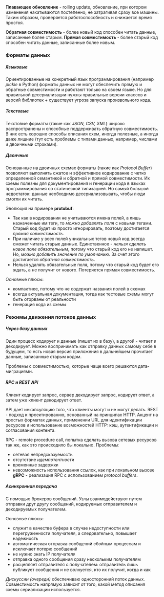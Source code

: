 **Плавающее обновление** - rolling update, обновление, при котором изменения накатываются постепенно, не затрагивая сразу все машины. Таким образом, проверяется работоспособность и снижается время простоя.

**Обратная совместимость** - более новый код способен читать данные, записанные более старым.
**Прямая совместимость** - более старый код способен читать данные, записанные более новым.
### Форматы данных
##### Языковые
Ориентированные на конкретный язык программирования (например *pickle* в Python) форматы данных не могут обеспечить прямую и обратные совместимости и работают только на своем языке. Но для правильной десериализации нужны правильные версии классов и версий библиотек + существует угроза запуска произвольного кода.
##### Текстовые
Текстовые форматы (такие как *JSON, CSV, XML*) широко распространены и способные поддерживать обратную совместимость. В них есть хорошие способы описания схем, иногда полезные, а иногда даже лишние (тут есть проблемы с типами данных, например, числами и двоичными строками).
##### Двоичные
Основанные на двоичных схемах форматы (такие как *Protocol Buffer*) позволяют выполнять сжатое и эффективное кодирование с четко определенной семантикой и обратной и прямой совместимости. Их схемы полезны для документирования и генерации кода в языках программирования со статической типизацией. Но самый большой недостаток: данные необходимо десериализовывать, чтобы люди смогли их читать.

Эволюция на примере **protobuf**:
- Так как в кодировании не учитываются имена полей, а лишь назначенные им теги, то *можно добавлять поля* с новыми тегами. Старый код будет их просто игнорировать, поэтому достигается *прямая совместимость*.
- При наличие у всех полей уникальных тегов новый код всегда сможет читать старые данные. Единственное - *нельзя сделать новое поле обязательным*, потому что старый код его не напишет. Но, *можно добавить значение по умолчанию*. За счет этого достигается *обратная совместимость*.
- Нельзя удалять обязательные поля, потому что старый код будет его ждать, а не получит от нового. Потеряется прямая совместимость.

Основные плюсы:
- компактнее, потому что не содержат названия полей в схемах
- всегда актуальная документация, тогда как тестовые схемы могут быть оторваны от реальности
- генерация кода из схемы
### Режимы движения потоков данных
##### Через базу данных
Один процесс кодирует и данные (пишет их в базу), а другой - читает и декодирует.
Можно воспринимать как отправку данных самому себе в будущем, то есть новая версия приложения в дальнейшем прочитает данные, записанные старым кодом.

Проблемы с совместимостью, которые чаще всего решаются дата-миграциями.
##### RPC и REST API
Клиент кодирует запрос, сервер декодирует запрос, кодирует ответ, а затем уже клиент декодирует ответ.

API дает инкапсуляцию того, что клиенты могут и не могут делать.
REST - подход к проектированию, основанный на принципах HTTP. Акцент на простых форматах данных, применении URL для идентификации ресурсов и использование возможностей HTTP: кэш, аутентификации и согласования контента.

RPC - remote procedure call, попытка сделать вызова сетевых ресурсов так же, как это происходило бы локально.
Проблемы:
- сетевая непредсказуемость
- отсутствие *идемпотентности*
- временные задержки
- невозможность использования ссылок, как при локальном вызове
**gRPC** - реализация RPC с использованием *protocol buffers*.
##### Асинхронная передача
С помощью брокеров сообщений. Узлы взаимодействуют путем отправки друг другу сообщений, кодируемых отправителем и декодируемых получателем.

Основные плюсы:
- служит в качестве буфера в случае недоступности или перегруженности получателя, а следовательно, повышает надежность
- автоматическая отправка сообщений сбойным процессам и исключает потерю сообщений
- не нужно знать IP получателя
- отправка одного сообщения сразу нескольким получателям
- расцепляет отправителя с получателем: отправитель лишь публикует сообщения и не волнуется, кто их получит, когда и как

*Дискуссии (очереди)* обеспечиваю односторонний поток данных. Совместимость напрямую зависит от того, какой метод описания схемы сериализации используется.